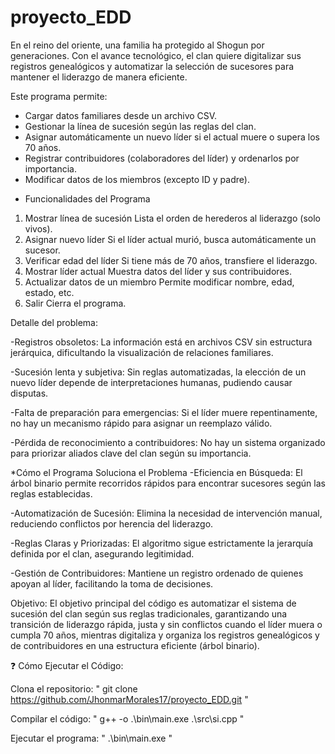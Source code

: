 # proyecto_EDD
En el reino del oriente, una familia ha protegido al Shogun por generaciones. Con el avance tecnológico, el clan quiere digitalizar sus registros genealógicos y automatizar la selección de sucesores para mantener el liderazgo de manera eficiente.

Este programa permite:
- Cargar datos familiares desde un archivo CSV.
- Gestionar la línea de sucesión según las reglas del clan.
- Asignar automáticamente un nuevo líder si el actual muere o supera los 70 años.
- Registrar contribuidores (colaboradores del líder) y ordenarlos por importancia.
- Modificar datos de los miembros (excepto ID y padre).

* Funcionalidades del Programa

1. Mostrar línea de sucesión	Lista el orden de herederos al liderazgo (solo vivos).
2. Asignar nuevo líder	Si el líder actual murió, busca automáticamente un sucesor.
3. Verificar edad del líder	Si tiene más de 70 años, transfiere el liderazgo.
4. Mostrar líder actual	Muestra datos del líder y sus contribuidores.
5. Actualizar datos de un miembro	Permite modificar nombre, edad, estado, etc.
0. Salir	Cierra el programa.

Detalle del problema:

-Registros obsoletos: La información está en archivos CSV sin estructura jerárquica, dificultando la visualización de relaciones familiares.

-Sucesión lenta y subjetiva: Sin reglas automatizadas, la elección de un nuevo líder depende de interpretaciones humanas, pudiendo causar disputas.

-Falta de preparación para emergencias: Si el líder muere repentinamente, no hay un mecanismo rápido para asignar un reemplazo válido.

-Pérdida de reconocimiento a contribuidores: No hay un sistema organizado para priorizar aliados clave del clan según su importancia.

*Cómo el Programa Soluciona el Problema
-Eficiencia en Búsqueda:
El árbol binario permite recorridos rápidos para encontrar sucesores según las reglas establecidas.

-Automatización de Sucesión:
Elimina la necesidad de intervención manual, reduciendo conflictos por herencia del liderazgo.

-Reglas Claras y Priorizadas:
El algoritmo sigue estrictamente la jerarquía definida por el clan, asegurando legitimidad.

-Gestión de Contribuidores:
Mantiene un registro ordenado de quienes apoyan al líder, facilitando la toma de decisiones.

Objetivo:
El objetivo principal del código es automatizar el sistema de sucesión del clan según sus reglas tradicionales, garantizando una transición de liderazgo rápida, justa y sin conflictos cuando el líder muera o cumpla 70 años, mientras digitaliza y organiza los registros genealógicos y de contribuidores en una estructura eficiente (árbol binario).

❓ Cómo Ejecutar el Código:

Clona el repositorio: " git clone https://github.com/JhonmarMorales17/proyecto_EDD.git "

Compilar el código: " g++ -o .\bin\main.exe .\src\si.cpp "

Ejecutar el programa: " .\bin\main.exe "
